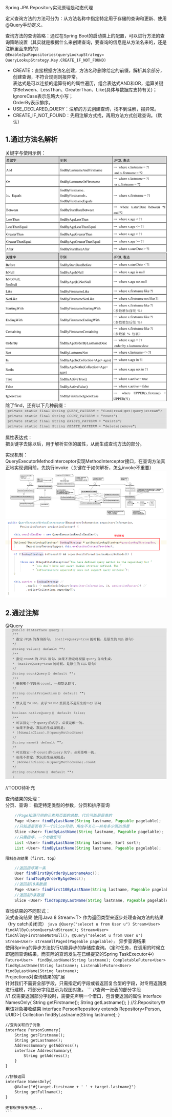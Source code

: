 Spring JPA Repository实现原理是动态代理  

定义查询方法的方法可分为：从方法名称中指定特定用于存储的查询和更新、使用@Query手动定义。  

查询方法的查询策略：通过在Spring Boot的启动类上的配置，可以进行方法的查询策略设置（其实就是根据什么来创建查询，要查询的信息是从方法名来的，还是注解里面来的的）  
`@EnableJpaRepositories(queryLookupStrategy=
QueryLookupStrategy.Key.CREATE_IF_NOT_FOUND)`  

* CREATE：直接根据方法名创建，方法名称删除给定的前缀，解析其余部分，创建查询，不符合规则则报异常。  
     表达式是可以连接的运算符的的属性遍历，组合表达式AND和OR，运算关键字Between、LessThan、GreaterThan、Like(具体与数据库支持有关)；  
    IgnoreCase表示忽略大小写；  
    OrderBy表示排序。   
* USE_DECLARED_QUERY：注解的方式创建查询，找不到注解，报异常。  
* CREATE_IF_NOT_FOUND：先用注解方式找，再用方法方式创建查询。（默认）  

1.通过方法名解析  
-  
关键字与使用示例：  
![查询关键字类表1](../../../../image/spring/springdata/jpa/查询关键字类表1.png "查询关键字类表1")
![查询关键字类表2](../../../../image/spring/springdata/jpa/查询关键字类表2.png "查询关键字类表2")  
除了find，还有以下几种前缀：  
![前缀关键字](../../../../image/spring/springdata/jpa/前缀关键字.png "前缀关键字")   

属性表达式：  
把关键字去除以后，用于解析实体的属性，从而生成查询方法的部分。  

实现机制：  
QueryExecutorMethodInterceptor实现MethodInterceptor接口，在查询方法真正地实现调用前，先执行invoke（关键在于如何解析，怎么invoke不重要）
![机制](../../../../image/spring/springdata/jpa/解析方法名称进行查询实现机制逻辑关系图.png "机制") 
![代码](../../../../image/spring/springdata/jpa/查询方法解析策略.png "代码") 

2.通过注解  
-  
@Query  
![代码](../../../../image/spring/springdata/jpa/@query源码.png "代码") 

//TODO待补充













查询结果的处理：  
分页、查询：
    指定特定类型的参数，分页和排序查询
```java
    //Page知道可用的元素和页面的总数，代价可能是昂贵的
    Page <User> findByLastName(String lastname, Pageable pagelable);
    //只知道是否有下一个Slice可用，用在不关心一共有多少页的场景
    Slice <User> findByLastName(String lastname, Pageable pagelable);
    //只需排序，一个参数即可
    List <User> findByLastName(String lastname, Sort sort);
    List <User> findByLastName(String lastname, Pageable pagelable);
```  
    限制查询结果（first、top）    
```java  
    //返回排序第一条
    User findFirstByOrderByLastnameAsc();
    User findTopByOrderByAgeDesc();
    //返回前10条数据
    Page <User> findFirst10ByLastName(String lastname, Pageable pagelable);
    //返回前3条数据
    Slice <User> findTop3ByLastName(String lastname, Pageable pagelable);
```  

查询结果的不同形式：  
    流式查询结果
    使用Java 8 Stream\<T\> 作为返回类型来逐步处理查询方法的结果（try catch关闭流）
    ```java
    @Query("selecet u from User u")
    Stream<User> findAllByCustomQueryAndStream();
    Stream<User> findAllByFirstnameNotNull();
    @Query("selecet u from User u")
    Stream<User> streamAllPaged(Pageable pagelable);
    ```
    异步查询结果  
    使用Spring的异步方法执行功能异步的存储库查询。（定时任务，在调用的时候立即返回查询结果，而实际的查询发生在已经提交的Spring TaskExecutor中）
    ```
    Future<User>  findByLastName(String lastname);
    CompletableFuture<User>  findByLastName(String lastname);
    ListenableFuture<User>  findByLastName(String lastname);
    ```  
    Projections对查询结果的扩展  
    针对我们不需要全部字段，只需指定的字段或者返回复合型的字段，对专用返回类进行建模，将部分字段显示为视图对象。
    ```
    //查询一张表的部分字段  
    //1.仅需要返回部分字段时，需要先声明一个借口，包含要返回的属性
    interface NamesOnly{
        String getFirstname();
        String getLastname();
    }
    //2.Repository中用该对象接收结果
    interface PersonRepository extends Repository<Person, UUID>{
        Collection<NamesOnly> findByLastname(String lastname);
    }

    //查询关联的子对象
    interface PersonSummary{
        String getFirstname();
        String getLastname();
        AddressSummary getAddress();
        interface AddressSummary{
            String getAddress();
        }
    }

    //拼接返回
    interface NamesOnly{
        @Value("#{target.firstname + ' ' + target.lastname}")
        String getFullname();
    }

    还有很多很多用法...
    ```  